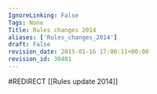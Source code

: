```yaml
---
IgnoreLinking: False
Tags: None
Title: Rules changes 2014
aliases: ['Rules_changes_2014']
draft: False
revision_date: 2015-01-16 17:00:11+00:00
revision_id: 30401
---
```


#REDIRECT [[Rules update 2014]]